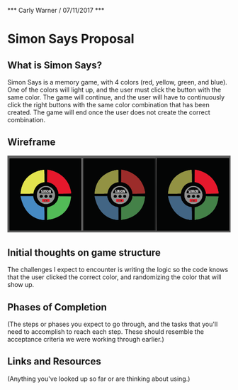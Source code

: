 *** Carly Warner / 07/11/2017 ***

# Simon Says Proposal

## What is Simon Says?

Simon Says is a memory game, with 4 colors (red, yellow, green, and blue). One of the colors will light up, and the user must click
the button with the same color. The game will continue, and the user will have to continuously click the right buttons with the same color combination that has been created. The game will end once the user does not create the correct combination.

## Wireframe

<img src= "./images/Screen Shot 2017-07-11 at 3.12.49 PM.png">

## Initial thoughts on game structure

The challenges I expect to encounter is writing the logic so the code knows that the user clicked the correct color, and randomizing the color that will show up.

## Phases of Completion

(The steps or phases you expect to go through, and the tasks that you'll need to accomplish to reach each step. These should resemble the acceptance criteria we were working through earlier.)

## Links and Resources

(Anything you've looked up so far or are thinking about using.)
